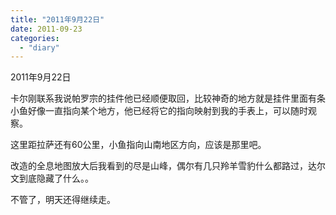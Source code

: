 ```yaml
---
title: "2011年9月22日"
date: 2011-09-23
categories: 
  - "diary"
---
```


2011年9月22日

卡尔刚联系我说帕罗宗的挂件他已经顺便取回，比较神奇的地方就是挂件里面有条小鱼好像一直指向某个地方，他已经将它的指向映射到我的手表上，可以随时观察。

这里距拉萨还有60公里，小鱼指向山南地区方向，应该是那里吧。

改造的全息地图放大后我看到的尽是山峰，偶尔有几只羚羊雪豹什么都路过，达尔文到底隐藏了什么。。

不管了，明天还得继续走。
